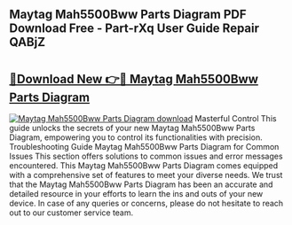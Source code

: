 ## Maytag Mah5500Bww Parts Diagram PDF Download Free - Part-rXq User Guide Repair QABjZ

# <h2><a href="http://dflqqq.blite.top/?on=Maytag+Mah5500Bww+Parts+Diagram">🔗Download New 👉🔴 Maytag Mah5500Bww Parts Diagram</a></h2>

[![Maytag Mah5500Bww Parts Diagram download](https://i.imgur.com/lujVjoI.png)](http://dflqqq.blite.top/?on=Maytag+Mah5500Bww+Parts+Diagram)
Masterful Control This guide unlocks the secrets of your new Maytag Mah5500Bww Parts Diagram, empowering you to control its functionalities with precision. Troubleshooting Guide Maytag Mah5500Bww Parts Diagram for Common Issues This section offers solutions to common issues and error messages encountered. This Maytag Mah5500Bww Parts Diagram comes equipped with a comprehensive set of features to meet your diverse needs. We trust that the Maytag Mah5500Bww Parts Diagram has been an accurate and detailed resource in your efforts to learn the ins and outs of your new device. In case of any queries or concerns, please do not hesitate to reach out to our customer service team.
